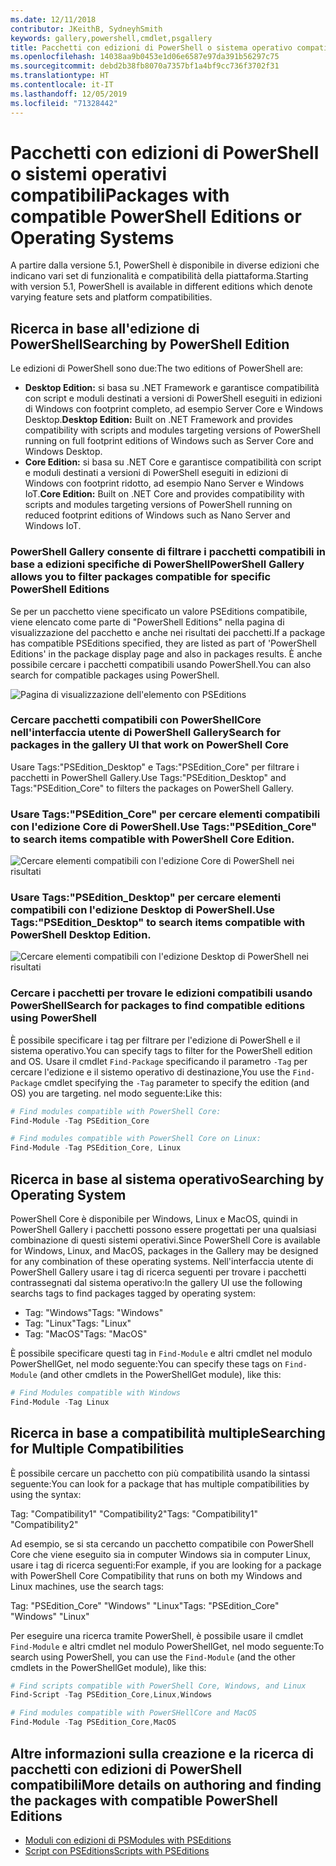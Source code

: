 ```yaml
---
ms.date: 12/11/2018
contributor: JKeithB, SydneyhSmith
keywords: gallery,powershell,cmdlet,psgallery
title: Pacchetti con edizioni di PowerShell o sistema operativo compatibili
ms.openlocfilehash: 14038aa9b0453e1d06e6587e97da391b56297c75
ms.sourcegitcommit: debd2b38fb8070a7357bf1a4bf9cc736f3702f31
ms.translationtype: HT
ms.contentlocale: it-IT
ms.lasthandoff: 12/05/2019
ms.locfileid: "71328442"
---
```

# <a name="packages-with-compatible-powershell-editions-or-operating-systems"></a><span data-ttu-id="4570c-103">Pacchetti con edizioni di PowerShell o sistemi operativi compatibili</span><span class="sxs-lookup"><span data-stu-id="4570c-103">Packages with compatible PowerShell Editions or Operating Systems</span></span>

<span data-ttu-id="4570c-104">A partire dalla versione 5.1, PowerShell è disponibile in diverse edizioni che indicano vari set di funzionalità e compatibilità della piattaforma.</span><span class="sxs-lookup"><span data-stu-id="4570c-104">Starting with version 5.1, PowerShell is available in different editions which denote varying feature sets and platform compatibilities.</span></span>

## <a name="searching-by-powershell-edition"></a><span data-ttu-id="4570c-105">Ricerca in base all'edizione di PowerShell</span><span class="sxs-lookup"><span data-stu-id="4570c-105">Searching by PowerShell Edition</span></span>

<span data-ttu-id="4570c-106">Le edizioni di PowerShell sono due:</span><span class="sxs-lookup"><span data-stu-id="4570c-106">The two editions of PowerShell are:</span></span>
- <span data-ttu-id="4570c-107">**Desktop Edition:** si basa su .NET Framework e garantisce compatibilità con script e moduli destinati a versioni di PowerShell eseguiti in edizioni di Windows con footprint completo, ad esempio Server Core e Windows Desktop.</span><span class="sxs-lookup"><span data-stu-id="4570c-107">**Desktop Edition:** Built on .NET Framework and provides compatibility with scripts and modules targeting versions of PowerShell running on full footprint editions of Windows such as Server Core and Windows Desktop.</span></span>
- <span data-ttu-id="4570c-108">**Core Edition:** si basa su .NET Core e garantisce compatibilità con script e moduli destinati a versioni di PowerShell eseguiti in edizioni di Windows con footprint ridotto, ad esempio Nano Server e Windows IoT.</span><span class="sxs-lookup"><span data-stu-id="4570c-108">**Core Edition:** Built on .NET Core and provides compatibility with scripts and modules targeting versions of PowerShell running on reduced footprint editions of Windows such as Nano Server and Windows IoT.</span></span>

### <a name="powershell-gallery-allows-you-to-filter-packages-compatible-for-specific-powershell-editions"></a><span data-ttu-id="4570c-109">PowerShell Gallery consente di filtrare i pacchetti compatibili in base a edizioni specifiche di PowerShell</span><span class="sxs-lookup"><span data-stu-id="4570c-109">PowerShell Gallery allows you to filter packages compatible for specific PowerShell Editions</span></span>

<span data-ttu-id="4570c-110">Se per un pacchetto viene specificato un valore PSEditions compatibile, viene elencato come parte di "PowerShell Editions" nella pagina di visualizzazione del pacchetto e anche nei risultati dei pacchetti.</span><span class="sxs-lookup"><span data-stu-id="4570c-110">If a package has compatible PSEditions specified, they are listed as part of 'PowerShell Editions' in the package display page and also in packages results.</span></span>
<span data-ttu-id="4570c-111">È anche possibile cercare i pacchetti compatibili usando PowerShell.</span><span class="sxs-lookup"><span data-stu-id="4570c-111">You can also search for compatible packages using PowerShell.</span></span>

![Pagina di visualizzazione dell'elemento con PSEditions](../../Images/packagedisplaypagewithpseditions.PNG)

### <a name="search-for-packages-in-the-gallery-ui-that-work-on-powershell-core"></a><span data-ttu-id="4570c-113">Cercare pacchetti compatibili con PowerShellCore nell'interfaccia utente di PowerShell Gallery</span><span class="sxs-lookup"><span data-stu-id="4570c-113">Search for packages in the gallery UI that work on PowerShell Core</span></span>

<span data-ttu-id="4570c-114">Usare Tags:"PSEdition_Desktop" e Tags:"PSEdition_Core" per filtrare i pacchetti in PowerShell Gallery.</span><span class="sxs-lookup"><span data-stu-id="4570c-114">Use Tags:"PSEdition_Desktop" and Tags:"PSEdition_Core" to filters the packages on PowerShell Gallery.</span></span>

### <a name="use-tagspsedition_core-to-search-items-compatible-with-powershell-core-edition"></a><span data-ttu-id="4570c-115">Usare Tags:"PSEdition_Core" per cercare elementi compatibili con l'edizione Core di PowerShell.</span><span class="sxs-lookup"><span data-stu-id="4570c-115">Use Tags:"PSEdition_Core" to search items compatible with PowerShell Core Edition.</span></span>

![Cercare elementi compatibili con l'edizione Core di PowerShell nei risultati](../../Images/searchresultswithpseditions.PNG)

### <a name="use-tagspsedition_desktop-to-search-items-compatible-with-powershell-desktop-edition"></a><span data-ttu-id="4570c-117">Usare Tags:"PSEdition_Desktop" per cercare elementi compatibili con l'edizione Desktop di PowerShell.</span><span class="sxs-lookup"><span data-stu-id="4570c-117">Use Tags:"PSEdition_Desktop" to search items compatible with PowerShell Desktop Edition.</span></span>

![Cercare elementi compatibili con l'edizione Desktop di PowerShell nei risultati](../../Images/searchresultswithpseditionsdesktop.PNG)

### <a name="search-for-packages-to-find-compatible-editions-using-powershell"></a><span data-ttu-id="4570c-119">Cercare i pacchetti per trovare le edizioni compatibili usando PowerShell</span><span class="sxs-lookup"><span data-stu-id="4570c-119">Search for packages to find compatible editions using PowerShell</span></span>
<span data-ttu-id="4570c-120">È possibile specificare i tag per filtrare per l'edizione di PowerShell e il sistema operativo.</span><span class="sxs-lookup"><span data-stu-id="4570c-120">You can specify tags to filter for the PowerShell edition and OS.</span></span>
<span data-ttu-id="4570c-121">Usare il cmdlet `Find-Package` specificando il parametro `-Tag` per cercare l'edizione e il sistemo operativo di destinazione,</span><span class="sxs-lookup"><span data-stu-id="4570c-121">You use the `Find-Package` cmdlet specifying the `-Tag` parameter to specify the edition (and OS) you are targeting.</span></span>
<span data-ttu-id="4570c-122">nel modo seguente:</span><span class="sxs-lookup"><span data-stu-id="4570c-122">Like this:</span></span>

```powershell
# Find modules compatible with PowerShell Core:
Find-Module -Tag PSEdition_Core

# Find modules compatible with PowerShell Core on Linux:
Find-Module -Tag PSEdition_Core, Linux
```

## <a name="searching-by-operating-system"></a><span data-ttu-id="4570c-123">Ricerca in base al sistema operativo</span><span class="sxs-lookup"><span data-stu-id="4570c-123">Searching by Operating System</span></span>

<span data-ttu-id="4570c-124">PowerShell Core è disponibile per Windows, Linux e MacOS, quindi in PowerShell Gallery i pacchetti possono essere progettati per una qualsiasi combinazione di questi sistemi operativi.</span><span class="sxs-lookup"><span data-stu-id="4570c-124">Since PowerShell Core is available for Windows, Linux, and MacOS, packages in the Gallery may be designed for any combination of these operating systems.</span></span> <span data-ttu-id="4570c-125">Nell'interfaccia utente di PowerShell Gallery usare i tag di ricerca seguenti per trovare i pacchetti contrassegnati dal sistema operativo:</span><span class="sxs-lookup"><span data-stu-id="4570c-125">In the gallery UI use the following searchs tags to find packages tagged by operating system:</span></span>

- <span data-ttu-id="4570c-126">Tag: "Windows"</span><span class="sxs-lookup"><span data-stu-id="4570c-126">Tags: "Windows"</span></span>
- <span data-ttu-id="4570c-127">Tag: "Linux"</span><span class="sxs-lookup"><span data-stu-id="4570c-127">Tags: "Linux"</span></span>
- <span data-ttu-id="4570c-128">Tag: "MacOS"</span><span class="sxs-lookup"><span data-stu-id="4570c-128">Tags: "MacOS"</span></span>

<span data-ttu-id="4570c-129">È possibile specificare questi tag in `Find-Module` e altri cmdlet nel modulo PowerShellGet, nel modo seguente:</span><span class="sxs-lookup"><span data-stu-id="4570c-129">You can specify these tags on `Find-Module` (and other cmdlets in the PowerShellGet module), like this:</span></span>

```powershell
# Find Modules compatible with Windows
Find-Module -Tag Linux
```

## <a name="searching-for-multiple-compatibilities"></a><span data-ttu-id="4570c-130">Ricerca in base a compatibilità multiple</span><span class="sxs-lookup"><span data-stu-id="4570c-130">Searching for Multiple Compatibilities</span></span>

<span data-ttu-id="4570c-131">È possibile cercare un pacchetto con più compatibilità usando la sintassi seguente:</span><span class="sxs-lookup"><span data-stu-id="4570c-131">You can look for a package that has multiple compatibilities by using the syntax:</span></span>

<span data-ttu-id="4570c-132">Tag: "Compatibility1" "Compatibility2"</span><span class="sxs-lookup"><span data-stu-id="4570c-132">Tags: "Compatibility1" "Compatibility2"</span></span>

<span data-ttu-id="4570c-133">Ad esempio, se si sta cercando un pacchetto compatibile con PowerShell Core che viene eseguito sia in computer Windows sia in computer Linux, usare i tag di ricerca seguenti:</span><span class="sxs-lookup"><span data-stu-id="4570c-133">For example, if you are looking for a package with PowerShell Core Compatibility that runs on both my Windows and Linux machines, use the search tags:</span></span>

<span data-ttu-id="4570c-134">Tag: "PSEdition_Core" "Windows" "Linux"</span><span class="sxs-lookup"><span data-stu-id="4570c-134">Tags: "PSEdition_Core" "Windows" "Linux"</span></span>

<span data-ttu-id="4570c-135">Per eseguire una ricerca tramite PowerShell, è possibile usare il cmdlet `Find-Module` e altri cmdlet nel modulo PowerShellGet, nel modo seguente:</span><span class="sxs-lookup"><span data-stu-id="4570c-135">To search using PowerShell, you can use the `Find-Module` (and the other cmdlets in the PowerShellGet module), like this:</span></span>

```powershell
# Find scripts compatible with PowerShell Core, Windows, and Linux
Find-Script -Tag PSEdition_Core,Linux,Windows

# Find modules compatible with PowerSHellCore and MacOS
Find-Module -Tag PSEdition_Core,MacOS
```

## <a name="more-details-on-authoring-and-finding-the-packages-with-compatible-powershell-editions"></a><span data-ttu-id="4570c-136">Altre informazioni sulla creazione e la ricerca di pacchetti con edizioni di PowerShell compatibili</span><span class="sxs-lookup"><span data-stu-id="4570c-136">More details on authoring and finding the packages with compatible PowerShell Editions</span></span>

- [<span data-ttu-id="4570c-137">Moduli con edizioni di PS</span><span class="sxs-lookup"><span data-stu-id="4570c-137">Modules with PSEditions</span></span>](../../concepts/module-psedition-support.md)
- [<span data-ttu-id="4570c-138">Script con PSEditions</span><span class="sxs-lookup"><span data-stu-id="4570c-138">Scripts with PSEditions</span></span>](../../concepts/script-psedition-support.md)
